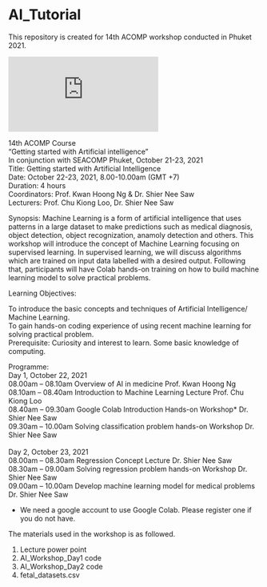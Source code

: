 # AI_Tutorial

This repository is created for 14th ACOMP workshop conducted in Phuket 2021. 

<embed src="https://github.com/shiernee/AI_Tutorial/blob/main/ACOMP_poster.pdf" type="application/pdf">

14th ACOMP Course <br>
“Getting started with Artificial intelligence” <br>
In conjunction with SEACOMP Phuket, October 21-23, 2021 <br>
Title:	Getting started with Artificial Intelligence <br>
Date:	October 22-23, 2021, 8.00-10.00am (GMT +7) <br>
Duration:	4 hours <br>
Coordinators:	Prof. Kwan Hoong Ng & Dr. Shier Nee Saw <br>
Lecturers:	Prof. Chu Kiong Loo, Dr. Shier Nee Saw <br>

Synopsis: Machine Learning is a form of artificial intelligence that uses patterns in a large dataset to make predictions such as medical diagnosis, object detection, object recognization, anamoly detection and others. This workshop will introduce the concept of Machine Learning focusing on supervised learning. In supervised learning, we will discuss algorithms which are trained on input data labelled with a desired output. Following that, participants will have Colab hands-on training on how to build machine learning model to solve practical problems.

Learning Objectives:

To introduce the basic concepts and techniques of Artificial Intelligence/ Machine Learning. <br>
To gain hands-on coding experience of using recent machine learning for solving practical problem. <br>
Prerequisite: Curiosity and interest to learn. Some basic knowledge of computing.

Programme: <br>
Day 1, October 22, 2021 <br>
08.00am – 08.10am	Overview of AI in medicine	Prof. Kwan Hoong Ng  <br>
08.10am – 08.40am	Introduction to Machine Learning Lecture	Prof. Chu Kiong Loo  <br>
08.40am – 09.30am	Google Colab Introduction Hands-on Workshop*	Dr. Shier Nee Saw <br>
09.30am – 10.00am	Solving classification problem hands-on Workshop	Dr. Shier Nee Saw <br><br>
Day 2, October 23, 2021 <br>
08.00am – 08.30am	Regression Concept Lecture	Dr. Shier Nee Saw <br>
08.30am – 09.00am	Solving regression problem hands-on Workshop	Dr. Shier Nee Saw <br>
09.00am – 10.00am	Develop machine learning model for medical problems	Dr. Shier Nee Saw <br>
* We need a google account to use Google Colab. Please register one if you do not have.

The materials used in the workshop is as followed.  
1. Lecture power point
2. AI_Workshop_Day1 code
3. AI_Workshop_Day2 code
4. fetal_datasets.csv






